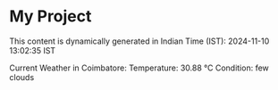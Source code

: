 # My Project

This content is dynamically generated in Indian Time (IST): 2024-11-10 13:02:35 IST


Current Weather in Coimbatore:
Temperature: 30.88 °C
Condition: few clouds
